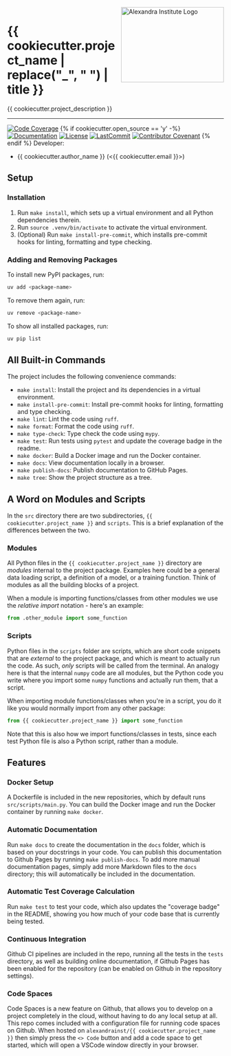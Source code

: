 <!-- This disables the "First line in file should be a top level heading" rule -->
<!-- markdownlint-disable MD041 -->
<a href="https://github.com/alexandrainst/{{ cookiecutter.project_name }}">
<img
 width="239"
 height="175"
 align="right"
 alt="Alexandra Institute Logo"
/>
</a>

# {{ cookiecutter.project_name | replace("_", " ") | title }}

{{ cookiecutter.project_description }}

______________________________________________________________________
[![Code Coverage](https://img.shields.io/badge/Coverage-0%25-red.svg)](https://github.com/alexandrainst/{{cookiecutter.project_name}}/tree/main/tests)
{% if cookiecutter.open_source == 'y' -%}
[![Documentation](https://img.shields.io/badge/docs-passing-green)](https://alexandrainst.github.io/{{cookiecutter.project_name}})
[![License](https://img.shields.io/github/license/alexandrainst/{{cookiecutter.project_name}})](https://github.com/alexandrainst/{{cookiecutter.project_name}}/blob/main/LICENSE)
[![LastCommit](https://img.shields.io/github/last-commit/alexandrainst/{{cookiecutter.project_name}})](https://github.com/alexandrainst/{{cookiecutter.project_name}}/commits/main)
[![Contributor Covenant](https://img.shields.io/badge/Contributor%20Covenant-2.0-4baaaa.svg)](https://github.com/alexandrainst/{{cookiecutter.project_name}}/blob/main/CODE_OF_CONDUCT.md)
{% endif %}
Developer:

- {{ cookiecutter.author_name }} (<{{ cookiecutter.email }}>)


## Setup

### Installation

1. Run `make install`, which sets up a virtual environment and all Python dependencies
   therein.
2. Run `source .venv/bin/activate` to activate the virtual environment.
3. (Optional) Run `make install-pre-commit`, which installs pre-commit hooks for
   linting, formatting and type checking.


### Adding and Removing Packages

To install new PyPI packages, run:
```bash
uv add <package-name>
```

To remove them again, run:
```bash
uv remove <package-name>
```

To show all installed packages, run:
```bash
uv pip list
```


## All Built-in Commands

The project includes the following convenience commands:

- `make install`: Install the project and its dependencies in a virtual environment.
- `make install-pre-commit`: Install pre-commit hooks for linting, formatting and type
  checking.
- `make lint`: Lint the code using `ruff`.
- `make format`: Format the code using `ruff`.
- `make type-check`: Type check the code using `mypy`.
- `make test`: Run tests using `pytest` and update the coverage badge in the readme.
- `make docker`: Build a Docker image and run the Docker container.
- `make docs`: View documentation locally in a browser.
- `make publish-docs`: Publish documentation to GitHub Pages.
- `make tree`: Show the project structure as a tree.


## A Word on Modules and Scripts
In the `src` directory there are two subdirectories, `{{ cookiecutter.project_name }}`
and `scripts`. This is a brief explanation of the differences between the two.

### Modules
All Python files in the `{{ cookiecutter.project_name }}` directory are _modules_
internal to the project package. Examples here could be a general data loading script,
a definition of a model, or a training function. Think of modules as all the building
blocks of a project.

When a module is importing functions/classes from other modules we use the _relative
import_ notation - here's an example:

```python
from .other_module import some_function
```

### Scripts
Python files in the `scripts` folder are scripts, which are short code snippets that
are _external_ to the project package, and which is meant to actually run the code. As
such, _only_ scripts will be called from the terminal. An analogy here is that the
internal `numpy` code are all modules, but the Python code you write where you import
some `numpy` functions and actually run them, that a script.

When importing module functions/classes when you're in a script, you do it like you
would normally import from any other package:

```python
from {{ cookiecutter.project_name }} import some_function
```

Note that this is also how we import functions/classes in tests, since each test Python
file is also a Python script, rather than a module.


## Features

### Docker Setup

A Dockerfile is included in the new repositories, which by default runs
`src/scripts/main.py`. You can build the Docker image and run the Docker container by
running `make docker`.

### Automatic Documentation

Run `make docs` to create the documentation in the `docs` folder, which is based on
your docstrings in your code. You can publish this documentation to Github Pages by
running `make publish-docs`. To add more manual documentation pages, simply add more
Markdown files to the `docs` directory; this will automatically be included in the
documentation.

### Automatic Test Coverage Calculation

Run `make test` to test your code, which also updates the "coverage badge" in the
README, showing you how much of your code base that is currently being tested.

### Continuous Integration

Github CI pipelines are included in the repo, running all the tests in the `tests`
directory, as well as building online documentation, if Github Pages has been enabled
for the repository (can be enabled on Github in the repository settings).

### Code Spaces

Code Spaces is a new feature on Github, that allows you to develop on a project
completely in the cloud, without having to do any local setup at all. This repo comes
included with a configuration file for running code spaces on Github. When hosted on
`alexandrainst/{{ cookiecutter.project_name }}` then simply press the `<> Code` button
and add a code space to get started, which will open a VSCode window directly in your
browser.
